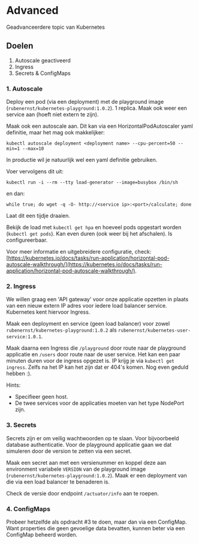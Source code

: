 
# Advanced
Geadvanceerdere topic van Kubernetes

## Doelen
1. Autoscale geactiveerd
2. Ingress
3. Secrets & ConfigMaps

### 1. Autoscale
Deploy een pod (via een deployment) met de playground image (`rubenernst/kubernetes-playground:1.0.2`). 1 replica. Maak ook weer een service aan (hoeft niet extern te zijn).

Maak ook een autoscale aan. Dit kan via een HorizontalPodAutoscaler yaml definitie, maar het mag ook makkelijker: 

`kubectl autoscale deployment <deployment name> --cpu-percent=50 --min=1 --max=10`

In productie wil je natuurlijk wel een yaml definitie gebruiken.

Voer vervolgens dit uit:

`kubectl run -i --rm --tty load-generator --image=busybox /bin/sh`

en dan:

`while true; do wget -q -O- http://<service ip>:<port>/calculate; done`

Laat dit een tijdje draaien.

Bekijk de load met `kubectl get hpa` en hoeveel pods opgestart worden (`kubectl get pods`). Kan even duren (ook weer bij het afschalen). Is configureerbaar.

Voor meer informatie en uitgebreidere configuratie, check: [https://kubernetes.io/docs/tasks/run-application/horizontal-pod-autoscale-walkthrough/](https://kubernetes.io/docs/tasks/run-application/horizontal-pod-autoscale-walkthrough/).

### 2. Ingress
We willen graag een 'API gateway' voor onze applicatie opzetten in plaats van een nieuw extern IP adres voor iedere load balancer service. Kubernetes kent hiervoor Ingress.

Maak een deployment en service (geen load balancer) voor zowel `rubenernst/kubernetes-playground:1.0.2` als `rubenernst/kubernetes-user-service:1.0.1`.

Maak daarna een Ingress die `/playground` door route naar de playground applicatie en `/users` door route naar de user service. Het kan een paar minuten duren voor de ingress opgezet is. IP krijg je via `kubectl get ingress`. Zelfs na het IP kan het zijn dat er 404's komen. Nog even geduld hebben :). 

Hints:
 - Specifieer geen host.
 - De twee services voor de applicaties moeten van het type NodePort zijn.
 
 ### 3. Secrets
 Secrets zijn er om veilig wachtwoorden op te slaan. Voor bijvoorbeeld database authenticatie. 
 Voor de playground applicatie gaan we dat simuleren door de version te zetten via een secret.
 
 Maak een secret aan met een versienummer en koppel deze aan environment variabele `VERSION` van de playground image (`rubenernst/kubernetes-playground:1.0.2`). Maak er een deployment van die via een load balancer te benaderen is. 
 
 Check de versie door endpoint `/actuator/info` aan te roepen.
 
 ### 4. ConfigMaps
 Probeer hetzelfde als opdracht #3 te doen, maar dan via een ConfigMap. Want properties die geen gevoelige data bevatten, kunnen beter via een ConfigMap beheerd worden.
 
